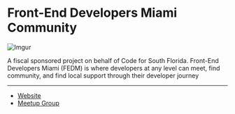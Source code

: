 # Front-End Developers Miami Community
![Imgur](https://imgur.com/Mnl4bDv)

A fiscal sponsored project on behalf of Code for South Florida. Front-End Developers Miami (FEDM) is where
developers at any level can meet, find community, and find local support through their developer journey 

--------------------

* [Website](https://frontend.miami/)
* [Meetup Group](https://www.meetup.com/Front-end-Developers-of-Miami/?_xtd=gqFyqDM1MTk1OTcyoXCjd2Vi&from=ref)
